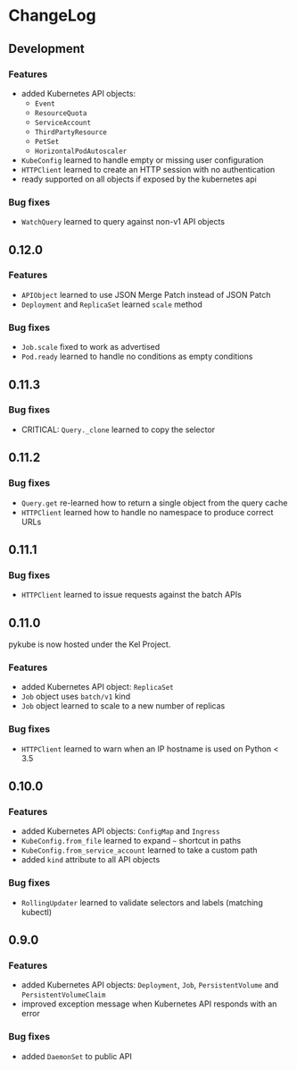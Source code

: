# ChangeLog

## Development

### Features

* added Kubernetes API objects:
  * `Event`
  * `ResourceQuota`
  * `ServiceAccount`
  * `ThirdPartyResource`
  * `PetSet`
  * `HorizontalPodAutoscaler`
* `KubeConfig` learned to handle empty or missing user configuration
* `HTTPClient` learned to create an HTTP session with no authentication
* ready supported on all objects if exposed by the kubernetes api

### Bug fixes

* `WatchQuery` learned to query against non-v1 API objects

## 0.12.0

### Features

* `APIObject` learned to use JSON Merge Patch instead of JSON Patch
* `Deployment` and `ReplicaSet` learned `scale` method

### Bug fixes

* `Job.scale` fixed to work as advertised
* `Pod.ready` learned to handle no conditions as empty conditions

## 0.11.3

### Bug fixes

* CRITICAL: `Query._clone` learned to copy the selector

## 0.11.2

### Bug fixes

* `Query.get` re-learned how to return a single object from the query cache
* `HTTPClient` learned how to handle no namespace to produce correct URLs

## 0.11.1

### Bug fixes

* `HTTPClient` learned to issue requests against the batch APIs

## 0.11.0

pykube is now hosted under the Kel Project.

### Features

* added Kubernetes API object: `ReplicaSet`
* `Job` object uses `batch/v1` kind
* `Job` object learned to scale to a new number of replicas

### Bug fixes

* `HTTPClient` learned to warn when an IP hostname is used on Python < 3.5

## 0.10.0

### Features

* added Kubernetes API objects: `ConfigMap` and `Ingress`
* `KubeConfig.from_file` learned to expand `~` shortcut in paths
* `KubeConfig.from_service_account` learned to take a custom path
* added `kind` attribute to all API objects

### Bug fixes

* `RollingUpdater` learned to validate selectors and labels (matching kubectl)

## 0.9.0

### Features

* added Kubernetes API objects: `Deployment`, `Job`, `PersistentVolume` and `PersistentVolumeClaim`
* improved exception message when Kubernetes API responds with an error

### Bug fixes

* added `DaemonSet` to public API
